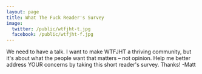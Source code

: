 ```yaml
---
layout: page
title: What The Fuck Reader's Survey
image:
  twitter: /public/wtfjht-t.jpg
  facebook: /public/wtfjht-f.jpg
---
```


We need to have a talk. I want to make WTFJHT a thriving community, but it's about what the people want that matters – not opinion. Help me better address YOUR concerns by taking this short reader's survey. Thanks! -Matt

<div id="ask-form"></div><script src="https://wtfjht.coralproject.net/widgets/58b9edc04a60280001fc0eb8.js"></script>
